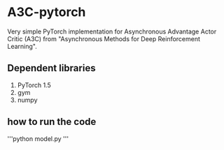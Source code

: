 # A3C-pytorch
Very simple PyTorch implementation for Asynchronous Advantage Actor Critic (A3C) from "Asynchronous Methods for Deep Reinforcement Learning".

## Dependent libraries
1. PyTorch 1.5
2. gym
3. numpy

## how to run the code
'''python model.py '''

